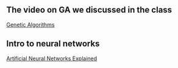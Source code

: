 ## The video on GA we discussed in the class 

[Genetic Algorithms](https://www.youtube.com/watch?v=uQj5UNhCPuo&t=24s)

## Intro to neural networks

[Artificial Neural Networks Explained](https://www.youtube.com/watch?v=bfmFfD2RIcg)
